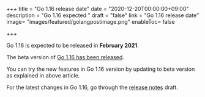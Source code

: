 +++
title = "Go 1.16 release date"
date = "2020-12-20T00:00:00+09:00"
description = "Go 1.16 expected "
draft = "false"
link = "Go 1.16 release date"
image= "images/featured/golangpostimage.png"
enableToc= false

+++

Go 1.16 is expected to be released in **February 2021**.

The beta version of [Go 1.16 has been released](https://golangtutorial.dev/news/go-beta-1.16-released/).

You can try the new features in Go 1.16 version by updating to beta version as explained in above article.

For the latest changes in Go 1.16, go through the [release notes](https://tip.golang.org/doc/go1.16) draft.
